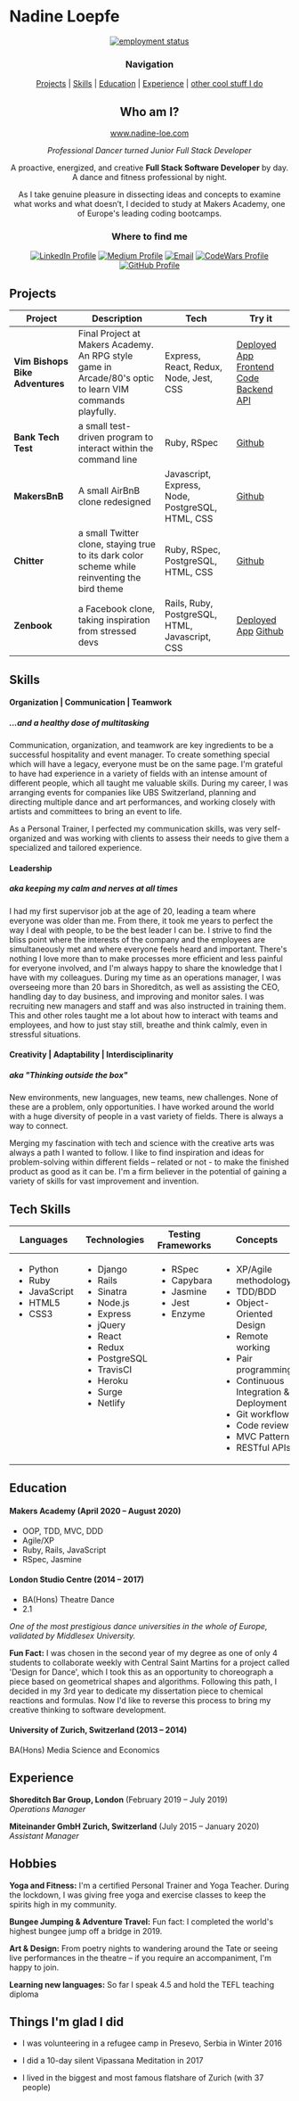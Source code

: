 # Nadine Loepfe

<div align="center">

[![employment status]](
https://www.floridaconstructionconnection.com/wp-content/uploads/2019/09/blog-hire-me-meme.jpg)

### Navigation 

[Projects](#projects) |  [Skills](#skills) |
[Education](#education) |
[Experience](#experience) |
[other cool stuff I do](#hobbies)

## Who am I? 

www.nadine-loe.com

*Professional Dancer turned Junior Full Stack Developer*

A proactive, energized, and creative **Full Stack Software Developer** by day. A dance and fitness professional by night.

As I take genuine pleasure in dissecting ideas and concepts to examine what works and what doesn’t, I decided to study at Makers Academy, one of Europe's leading coding bootcamps.

### Where to find me

[![LinkedIn Profile]](https://www.linkedin.com/in/nadine-loepfe)
[![Medium Profile]](https://medium.com/@nadine.loe)
[![Email]](mailto:nadine.loepfe@gmail.com)
[![CodeWars Profile]](https://www.codewars.com/users/nadinedelia)
[![GitHub Profile]](https://github.com/nadinedelia)

</div>


## Projects


| Project         | Description                                                                                         | Tech                                | Try it                                                                                                         |
| ----------------------- | ----------------------------------------------------------------------------------------------- | ----------------------------------- | ------------------------------------------------------------------------------------------------------------------------ |
| **Vim Bishops Bike Adventures**      | Final Project at Makers Academy. An RPG style game in Arcade/80's optic to learn VIM commands playfully.                                 | Express, React, Redux, Node, Jest, CSS | [Deployed App](https://vimvincible.netlify.app/) [Frontend Code](https://github.com/nadinedelia/Invimcible-FrontEnd) [Backend API](https://github.com/tristanlangford/invimcible_back_end)            |
| **Bank Tech Test**    | a small test-driven program to interact within the command line    | Ruby, RSpec            | [Github](https://github.com/nadinedelia/Bank-Tech-Test) |
| **MakersBnB**           | A small AirBnB clone redesigned       | Javascript, Express, Node, PostgreSQL, HTML, CSS             | [Github](https://github.com/nadinedelia/MakersBnB)                                                                              |
| **Chitter** | a small Twitter clone, staying true to its dark color scheme while reinventing the bird theme                               | Ruby, RSpec, PostgreSQL, HTML, CSS               | [Github](https://github.com/nadinedelia/Chitter)                                                                 |
| **Zenbook**      | a Facebook clone, taking inspiration from stressed devs | Rails, Ruby, PostgreSQL, HTML, Javascript, CSS               | [Deployed App](https://zenbook4u.herokuapp.com/)  [Github](https://github.com/nadinedelia/Zenbook/)


## Skills

#### Organization | Communication | Teamwork
##### ...and a healthy dose of multitasking

Communication, organization, and teamwork are key ingredients to be a successful hospitality and event manager. To create something special which will have a legacy, everyone must be on the same page.
I'm grateful to have had experience in a variety of fields with an intense amount of different people, which all taught me valuable skills. During my career, I was arranging events for companies like UBS Switzerland, planning and directing multiple dance and art performances, and working closely with artists and committees to bring an event to life.

As a Personal Trainer, I perfected my communication skills, was very self-organized and was working with clients to assess their needs to give them a specialized and tailored experience.

#### Leadership
##### aka keeping my calm and nerves at all times

I had my first supervisor job at the age of 20, leading a team where everyone was older than me. From there, it took me years to perfect the way I deal with people, to be the best leader I can be. I strive to find the bliss point where the interests of the company and the employees are simultaneously met and where everyone feels heard and important. There's nothing I love more than to make processes more efficient and less painful for everyone involved, and I'm always happy to share the knowledge that I have with my colleagues. During my time as an operations manager, I was overseeing more than 20 bars in Shoreditch, as well as assisting the CEO, handling day to day business, and improving and monitor sales. I was recruiting new managers and staff and was also instructed in training them. This and other roles taught me a lot about how to interact with teams and employees, and how to just stay still, breathe and think calmly, even in stressful situations.

#### Creativity | Adaptability | Interdisciplinarity 
##### aka "Thinking outside the box"

New environments, new languages, new teams, new challenges. None of these are a problem, only opportunities. I have worked around the world with a huge diversity of people in a vast variety of fields. There is always a way to connect.

Merging my fascination with tech and science with the creative arts was always a path I wanted to follow. I like to find inspiration and ideas for problem-solving within different fields – related or not - to make the finished product as good as it can be.
I'm a firm believer in the potential of gaining a variety of skills for vast improvement and invention.


## Tech Skills

<table>
  <thead>
    <tr>
      <th>Languages</th>
      <th>Technologies</th>
      <th>Testing Frameworks</th>
      <th>Concepts</th>
      <th>Tools</th>
    </tr>
  </thead>
  <tbody>
    <tr>
      <td style="vertical-align: top">
        <ul>
          <li>Python</li>
          <li>Ruby</li>
          <li>JavaScript</li>
          <li>HTML5</li>
          <li>CSS3</li>
        </ul>
      </td>
      <td style="vertical-align: top">
        <ul>
          <li>Django</li>
          <li>Rails</li>
          <li>Sinatra</li>
          <li>Node.js</li>
          <li>Express</li>
          <li>jQuery</li>
          <li>React</li>
          <li>Redux</li>
          <li>PostgreSQL</li>
          <li>TravisCI</li>
          <li>Heroku</li>
          <li>Surge</li>
          <li>Netlify</li>
        </ul>
      </td>
      <td style="vertical-align: top">
        <ul>
          <li>RSpec</li>
          <li>Capybara</li>
          <li>Jasmine</li>
          <li>Jest</li>
          <li>Enzyme</li>
        </ul>
      </td>
      <td style="vertical-align: top">
        <ul>
          <li>XP/Agile methodology</li>
          <li>TDD/BDD</li>
          <li>Object-Oriented Design</li>
          <li>Remote working</li>
          <li>Pair programming</li>
          <li>Continuous Integration & Deployment</li>
          <li>Git workflow</li>
          <li>Code review</li>
          <li>MVC Pattern</li>
          <li>RESTful APIs</li>
        </ul>
      </td>
      <td style="vertical-align: top">
        <ul>
          <li>VSCode</li>
          <li>Atom</li>
          <li>Git</li>
          <li>Figma</li>
          <li>Adobe Photoshop</li>
          <li>Adobe Illustrator</li>
          <li>Adobe InDesign</li>
          <li>Linux (Ubuntu, Kali)</li>
          <li>OSx</li>
        </ul>
      </td>
    </tr>
  </tbody>
</table>


## Education

#### Makers Academy (April 2020 – August 2020)

- OOP, TDD, MVC, DDD
- Agile/XP
- Ruby, Rails, JavaScript
- RSpec, Jasmine


#### London Studio Centre (2014 – 2017)

- BA(Hons) Theatre Dance
- 2.1

*One of the most prestigious dance universities in the whole of Europe, validated by Middlesex University.*

**Fun Fact:**
I was chosen in the second year of my degree as one of only 4 students to collaborate weekly with Central Saint Martins for a project called 'Design for Dance', which I took this as an opportunity to choreograph a piece based on geometrical shapes and algorithms.
Following this path, I decided in my 3rd year to dedicate my dissertation piece to chemical reactions and formulas. 
Now I'd like to reverse this process to bring my creative thinking to software development.


#### University of Zurich, Switzerland (2013 – 2014)

BA(Hons) Media Science and Economics


## Experience

**Shoreditch Bar Group, London** (February 2019 – July 2019)    
*Operations Manager*  

**Miteinander GmbH Zurich, Switzerland** (July 2015 – January 2020)   
*Assistant Manager* 


## Hobbies

**Yoga and Fitness:** 
I'm a certified Personal Trainer and Yoga Teacher. During the lockdown, I was giving free yoga and exercise classes to keep the spirits high in my community.

**Bungee Jumping & Adventure Travel:**
Fun fact: I completed the world's highest bungee jump off a bridge in 2019.

**Art & Design:**
From poetry nights to wandering around the Tate or seeing live performances in the theatre – if you require an accompaniment, I'm happy to join.

**Learning new languages:** 
So far I speak 4.5 and hold the TEFL teaching diploma

## Things I'm glad I did

- I was volunteering in a refugee camp in Presevo, Serbia in Winter 2016

- I did a 10-day silent Vipassana Meditation in 2017

- I lived in the biggest and most famous flatshare of Zurich (with 37 people)



<!-- Badges n stuff  -->

[linkedin profile]: https://img.shields.io/badge/LinkedIn-%232A6AC7?style=for-the-badge&logo=linkedin
[medium profile]: https://img.shields.io/badge/Medium_blog-%2312100E?style=for-the-badge&logo=medium&logoColor=white
[email]: https://img.shields.io/badge/Email-%23D14836?style=for-the-badge&logo=gmail&logoColor=white
[codewars profile]: https://img.shields.io/badge/CodeWars-%23AD2C27?style=for-the-badge&logo=codewars&logoColor=white
[github profile]: https://img.shields.io/badge/GitHub-%23181717?style=for-the-badge&logo=github&logoColor=white

[employment status]: https://img.shields.io/badge/Employment%20status-Will%20code%20for%20food-green?style=flat&logo=appveyor
